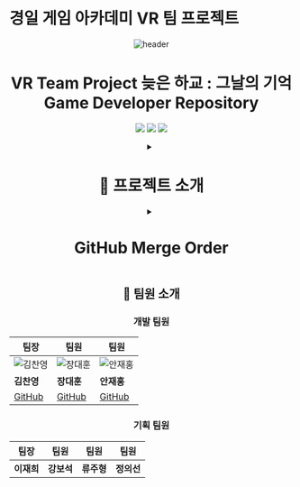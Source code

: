 # 경일 게임 아카데미 VR 팀 프로젝트

<div align="center">

![header](https://capsule-render.vercel.app/api?type=waving&height=300&color=gradient&text=Project%20SE)
<h1>VR Team Project 늦은 하교 : 그날의 기억 </br>Game Developer Repository</h1>
<p align="center">
  <img src="https://img.shields.io/badge/Unity-000000?style=for-the-badge&logo=unity&logoColor=white"/>
  <img src="https://img.shields.io/badge/Team_Project-FF4154?style=for-the-badge&logo=git&logoColor=white"/>
  <img src="https://img.shields.io/badge/Game_Development-4B32C3?style=for-the-badge&logo=gamemaker&logoColor=white"/>
</p>

<details>
<summary><h1>📖 프로젝트 소개</h1></summary>
<div align="center">

### 📝 시나리오 소개

&nbsp;&nbsp;&nbsp;예진과 하윤은 과거 친한 친구였지만, 고등학교를 <br>
&nbsp;&nbsp;&nbsp;진학한 후 하윤이 왕따를 당하여 사이가 멀어진다.<br>
&nbsp;&nbsp;&nbsp;예진은 그 모습을 방관하고, 하윤은 학교에서 극단적인<br>
&nbsp;&nbsp;&nbsp;선택을 하게 된다. 예진은 그 사실을 모른 채 <br>
&nbsp;&nbsp;&nbsp;하윤이 집에 돌아오지 않았다는 하윤의 어머니의 <br>
&nbsp;&nbsp;&nbsp;전화로 하윤을 찾기 위해 학교에 가게된다.<br>
&nbsp;&nbsp;&nbsp;하윤의 반을 찾아 복도를 걷던 예진은 기묘한 기운을<br>
&nbsp;&nbsp;&nbsp;느끼며 하윤의 심상 세계로 들어가게 되는데...<br>

### 🕹️ 프로젝트 소개

&nbsp;&nbsp;&nbsp;• Project SE는 VR 방탈출 게임입니다.<br>
&nbsp;&nbsp;&nbsp;프로젝트 참여 인원은 개발자 3인, 기획자 4인으로 이루어졌습니다.<br>
&nbsp;&nbsp;&nbsp;개발 기간은 약 3주 소요되었습니다.<br>
&nbsp;&nbsp;&nbsp;조작 튜토리얼과 스테이지마다 다양한 퍼즐을 풀어 클리어하는 스테이지가 존재하는 게임입니다.<br>

</div>
</details>

<details>

<summary><h1>GitHub Merge Order</h1></summary>
<div align="center">

<br>본인 개인 브랜치에 커밋하고 푸쉬 -> BETA 브랜치 체크아웃 후 모든 개인브랜치 머지(병합)-></br>
<br>PBE 브랜치 체크아웃 후 BETA 브랜치 머지 -> MAIN 브랜치 체크아웃 후 PBE 브랜치 머지 -></br>
<br>본인 개인 브랜치 체크아웃 후 유니티로 본인 작업물 확인 -> PULL 선택 -></br>
<br>가져오기 위한 원격 브랜치를 MAIN으로 선택 후 PULL</br>
<br>머지는 모든 개발자가 모여있는 상태에서 진행해야합니다.(병합 충돌 대비)</br>

</details>

## 👥 팀원 소개

### 개발 팀원
| 팀장 | 팀원 | 팀원 |
|-----------|-----------|-----------|
| ![김찬영](https://avatars.githubusercontent.com/u/180273758?v=4) | ![장대훈](https://avatars.githubusercontent.com/u/77885500?v=4) | ![안재홍](https://avatars.githubusercontent.com/u/182705863?v=4) |
| **김찬영** | **장대훈** | **안재홍** |
| [GitHub](https://github.com/Victor20000130) | [GitHub](https://github.com/Jang-daehoon) | [GitHub](https://github.com/An-JaeHong)

### 기획 팀원
| 팀장 | 팀원 | 팀원 | 팀원 |
|-----------|-----------|-----------|-----------|
| **이재희** | **강보석** | **류주형** | **정의선** |
